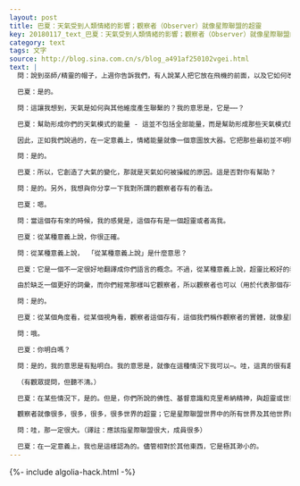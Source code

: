 ```yaml
---
layout: post
title: 巴夏：天氣受到人類情緒的影響；觀察者（Observer）就像星際聯盟的超靈
key: 20180117_text_巴夏：天氣受到人類情緒的影響；觀察者（Observer）就像星際聯盟的超靈
category: text
tags: 文字
source: http://blog.sina.com.cn/s/blog_a491af250102vgei.html
text: |
  問：說到巫師/精靈的帽子，上週你告訴我們，有人說某人把它放在飛機的前面，以及它如何改變了天氣。

  巴夏：是的。

  問：這讓我想到，天氣是如何與其他維度產生聯繫的？我的意思是，它是⋯⋯？

  巴夏：幫助形成你們的天氣模式的能量 - 這並不包括全部能量，而是幫助形成那些天氣模式的那類能量的絕大部分 - 與你們人類，以及與你們整個星球的集體情緒意識有關係。有時，即使一個局部的群體，當他們表現出較高或較低的情緒能量壓力，進入到他們周圍的大氣中的時候，這些情緒能量也會以各種形式的天氣狀況反映出來。

  因此，正如我們說過的，在一定意義上，情緒能量就像一個意圖放大器。它把那些最初並不明顯的天氣模式，轉化成風雲際會的天氣。[？] 你明白了嗎？

  問：是的。

  巴夏：所以，它創造了大氣的變化，那就是天氣如何被操縱的原因。這是否對你有幫助？

  問：是的。另外，我想與你分享一下我對所謂的觀察者存有的看法。

  巴夏：嗯。

  問：當這個存有來的時候，我的感覺是，這個存有是一個超靈或者高我。

  巴夏：從某種意義上說，你很正確。

  問：從某種意義上說， 「從某種意義上說」是什麼意思？

  巴夏：它是一個不一定很好地翻譯成你們語言的概念。不過，從某種意義上說，超靈比較好的表示了那個概念。

  由於缺乏一個更好的詞彙，而你們經常那樣叫它觀察者，所以觀察者也可以（用於代表那個存有），不過僅僅從某個角度來看這是合適的⋯當然我們並不想讓這個概念刻板不變，你明白嗎？

  問：是的。

  巴夏：從某個角度看，從某個視角看，觀察者這個存有，這個我們稱作觀察者的實體，就像星際聯盟的超靈。

  問：哦。

  巴夏：你明白嗎？

  問：是的，我的意思是有點明白。我的意思是，就像在這種情況下我可以⋯。哇，這真的很有趣。

  （有觀眾提問，但聽不清。）

  巴夏：在某些情況下，是的。但是，你們所說的佛性、基督意識和克里希納精神，與超靈或世界精神更有關係。世界精神是你們的（這個）特定領域（譯註：即地球世界）的集體（意識的）代表，儘管它的確也連接到其他維度。

  觀察者就像很多，很多，很多，很多世界的超靈；它是星際聯盟世界中的所有世界及其他世界的集體（意識）。但是，在某種層面上，它作為星際聯盟世界的超靈來運作。我們屬於星際聯盟的一個成員。

  問：哇，那一定很大。（譯註：應該指星際聯盟很大，成員很多）

  巴夏：在一定意義上，我也是這樣認為的。儘管相對於其他東西，它是極其渺小的。
---
```


{%- include algolia-hack.html -%}
